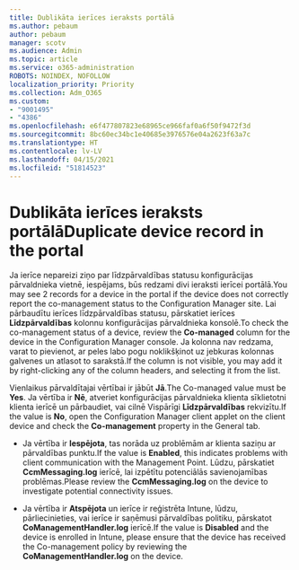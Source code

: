 ```yaml
---
title: Dublikāta ierīces ieraksts portālā
ms.author: pebaum
author: pebaum
manager: scotv
ms.audience: Admin
ms.topic: article
ms.service: o365-administration
ROBOTS: NOINDEX, NOFOLLOW
localization_priority: Priority
ms.collection: Adm_O365
ms.custom:
- "9001495"
- "4386"
ms.openlocfilehash: e6f477807823e68965ce966faf0a6f50f9472f3d
ms.sourcegitcommit: 8bc60ec34bc1e40685e3976576e04a2623f63a7c
ms.translationtype: HT
ms.contentlocale: lv-LV
ms.lasthandoff: 04/15/2021
ms.locfileid: "51814523"
---
```

# <a name="duplicate-device-record-in-the-portal"></a><span data-ttu-id="ffb92-102">Dublikāta ierīces ieraksts portālā</span><span class="sxs-lookup"><span data-stu-id="ffb92-102">Duplicate device record in the portal</span></span>

<span data-ttu-id="ffb92-103">Ja ierīce nepareizi ziņo par līdzpārvaldības statusu konfigurācijas pārvaldnieka vietnē, iespējams, būs redzami divi ieraksti ierīcei portālā.</span><span class="sxs-lookup"><span data-stu-id="ffb92-103">You may see 2 records for a device in the portal if the device does not correctly report the co-management status to the Configuration Manager site.</span></span> <span data-ttu-id="ffb92-104">Lai pārbaudītu ierīces līdzpārvaldības statusu, pārskatiet ierīces **Līdzpārvaldības** kolonnu konfigurācijas pārvaldnieka konsolē.</span><span class="sxs-lookup"><span data-stu-id="ffb92-104">To check the co-management status of a device, review the **Co-managed** column for the device in the Configuration Manager console.</span></span> <span data-ttu-id="ffb92-105">Ja kolonna nav redzama, varat to pievienot, ar peles labo pogu noklikšķinot uz jebkuras kolonnas galvenes un atlasot to sarakstā.</span><span class="sxs-lookup"><span data-stu-id="ffb92-105">If the column is not visible, you may add it by right-clicking any of the column headers, and selecting it from the list.</span></span>

<span data-ttu-id="ffb92-106">Vienlaikus pārvaldītajai vērtībai ir jābūt **Jā**.</span><span class="sxs-lookup"><span data-stu-id="ffb92-106">The Co-managed value must be **Yes**.</span></span> <span data-ttu-id="ffb92-107">Ja vērtība ir **Nē**, atveriet konfigurācijas pārvaldnieka klienta sīklietotni klienta ierīcē un pārbaudiet, vai cilnē Vispārīgi **Līdzpārvaldības** rekvizītu.</span><span class="sxs-lookup"><span data-stu-id="ffb92-107">If the value is **No**, open the Configuration Manager client applet on the client device and check the **Co-management** property in the General tab.</span></span>

- <span data-ttu-id="ffb92-108">Ja vērtība ir **Iespējota**, tas norāda uz problēmām ar klienta saziņu ar pārvaldības punktu.</span><span class="sxs-lookup"><span data-stu-id="ffb92-108">If the value is **Enabled**, this indicates problems with client communication with the Management Point.</span></span> <span data-ttu-id="ffb92-109">Lūdzu, pārskatiet **CcmMessaging.log** ierīcē, lai izpētītu potenciālās savienojamības problēmas.</span><span class="sxs-lookup"><span data-stu-id="ffb92-109">Please review the **CcmMessaging.log** on the device to investigate potential connectivity issues.</span></span>

- <span data-ttu-id="ffb92-110">Ja vērtība ir **Atspējota** un ierīce ir reģistrēta Intune, lūdzu, pārliecinieties, vai ierīce ir saņēmusi pārvaldības politiku, pārskatot **CoManagementHandler.log** ierīcē.</span><span class="sxs-lookup"><span data-stu-id="ffb92-110">If the value is **Disabled** and the device is enrolled in Intune, please ensure that the device has received the Co-management policy by reviewing the **CoManagementHandler.log** on the device.</span></span>
